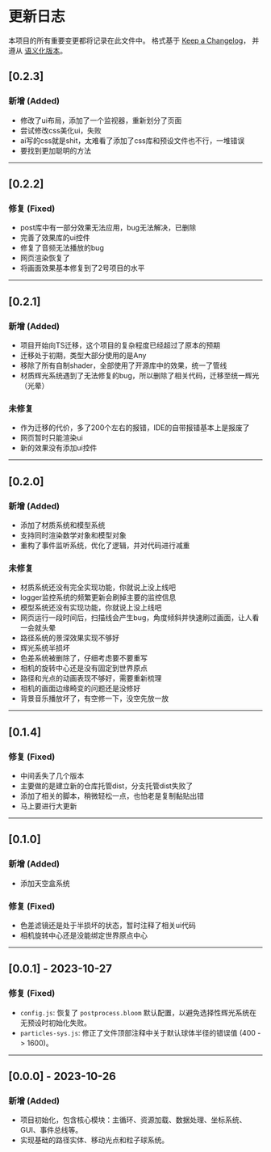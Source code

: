 # 更新日志

本项目的所有重要变更都将记录在此文件中。
格式基于 [Keep a Changelog](https://keepachangelog.com/zh-CN/1.0.0/)，
并遵从 [语义化版本](https://semver.org/lang/zh-CN/)。


## [0.2.3]

### 新增 (Added)
- 修改了ui布局，添加了一个监视器，重新划分了页面
- 尝试修改css美化ui，失败
- ai写的css就是shit，太难看了添加了css库和预设文件也不行，一堆错误
- 要找到更加聪明的方法

---

## [0.2.2]

### 修复 (Fixed)
- post库中有一部分效果无法应用，bug无法解决，已删除
- 完善了效果库的ui控件
- 修复了音频无法播放的bug
- 网页渲染恢复了
- 将画面效果基本修复到了2号项目的水平

---

## [0.2.1]

### 新增 (Added)
- 项目开始向TS迁移，这个项目的复杂程度已经超过了原本的预期
- 迁移处于初期，类型大部分使用的是Any
- 移除了所有自制shader，全部使用了开源库中的效果，统一了管线
- 材质辉光系统遇到了无法修复的bug，所以删除了相关代码，迁移至统一辉光（光晕）

### 未修复
- 作为迁移的代价，多了200个左右的报错，IDE的自带报错基本上是报废了
- 网页暂时只能渲染ui
- 新的效果没有添加ui控件

---

## [0.2.0]

### 新增 (Added)

- 添加了材质系统和模型系统
- 支持同时渲染数学对象和模型对象
- 重构了事件监听系统，优化了逻辑，并对代码进行减重

### 未修复

- 材质系统还没有完全实现功能，你就说上没上线吧
- logger监控系统的频繁更新会刷掉主要的监控信息
- 模型系统还没有实现功能，你就说上没上线吧
- 网页运行一段时间后，扫描线会产生bug，角度倾斜并快速刷过画面，让人看一会就头晕
- 路径系统的景深效果实现不够好
- 辉光系统半损坏
- 色差系统被删除了，仔细考虑要不要重写
- 相机的旋转中心还是没有固定到世界原点
- 路径和光点的动画表现不够好，需要重新梳理
- 相机的画面边缘畸变的问题还是没修好
- 背景音乐播放坏了，有空修一下，没空先放一放

---

## [0.1.4]

### 修复 (Fixed)
- 中间丢失了几个版本
- 主要做的是建立新的仓库托管dist，分支托管dist失败了
- 添加了相关的脚本，稍微轻松一点，也怕老是复制黏贴出错
- 马上要进行大更新

---

## [0.1.0]

### 新增 (Added)
- 添加天空盒系统

### 修复 (Fixed)
- 色差滤镜还是处于半损坏的状态，暂时注释了相关ui代码
- 相机旋转中心还是没能绑定世界原点中心

---

## [0.0.1] - 2023-10-27

### 修复 (Fixed)
- `config.js`: 恢复了 `postprocess.bloom` 默认配置，以避免选择性辉光系统在无预设时初始化失败。
- `particles-sys.js`: 修正了文件顶部注释中关于默认球体半径的错误值 (400 -> 1600)。

---

## [0.0.0] - 2023-10-26

### 新增 (Added)
- 项目初始化，包含核心模块：主循环、资源加载、数据处理、坐标系统、GUI、事件总线等。
- 实现基础的路径实体、移动光点和粒子球系统。
